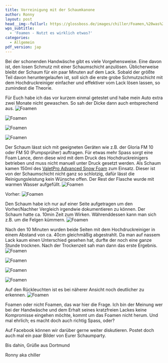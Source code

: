 ```yaml
---
title: Vorreinigung mit der Schaumkanone
author: Ronny
layout: post
head__img--fullurl: https://glossboss.de/images/chiller/Foamen,%20was%20bringt%20es%20wirklich/07.jpg
wps_subtitle:
  - 'Foamen - Nutzt es wirklich etwas?'
categories:
  - Allgemein
pdf_version: jap
---
```



Bei der schonenden Handwäsche gibt es viele Vorgehensweise. Eine davon ist, den losen Schmutz mit einer Schaumschicht anzulösen. Üblicherweise bleibt der Schaum für ein paar Minuten auf dem Lack. Sobald der größte Teil davon heruntergelaufen ist, soll sich die erste grobe Schmutzschicht mit dem Hochdruckreiniger einfacher und effektiver vom Lack lösen lassen, so zumindest die Theorie.

Für Euch habe ich das vor kurzem einmal getestet und habe mein Auto extra zwei Monate nicht gewaschen. So sah der Dicke dann auch entsprechend aus.
![Foamen](https://glossboss.de/images/chiller/Foamen,%20was%20bringt%20es%20wirklich/01.jpg)

![Foamen](https://glossboss.de/images/chiller/Foamen,%20was%20bringt%20es%20wirklich/02.jpg)

![Foamen](https://glossboss.de/images/chiller/Foamen,%20was%20bringt%20es%20wirklich/03.jpg)

![Foamen](https://glossboss.de/images/chiller/Foamen,%20was%20bringt%20es%20wirklich/04.jpg)


Der Schaum lässt sich mit geeigneten Geräten wie z.B. der Gloria FM 10 oder FM 50 (Pumpsprüher) auftragen. Für etwas mehr Spass sorgt eine Foam Lance, denn diese wird mit dem Druck des Hochdruckreinigers betrieben und muss nicht manuell unter Druck gesetzt werden. Als Schaum kamen 150ml des [ValetPro Advanced Snow Foam](http://www.lupus-autopflege.de/ValetPRO-Advanced-Snow-Foam-5Liter) zum Einsatz. Dieser ist von der Schaumschicht nicht ganz so schlotzig, dafür lässt die Reinigungsleistung kein Wünsche offen. Der Rest der Flasche wurde mit warmen Wasser aufgefüllt.
![Foamen](https://glossboss.de/images/chiller/Foamen,%20was%20bringt%20es%20wirklich/05.jpg)

Vorher:
![Foamen](https://glossboss.de/images/chiller/Foamen,%20was%20bringt%20es%20wirklich/06.jpg)

Den Schaum habe ich nur auf einer Seite aufgetragen um den Vorher/Nachher Vergleich irgendwie dokumentieren zu können. Der Schaum hatte ca. 10min Zeit zum Wirken. Währenddessen kann man sich z.B. um die Felgen kümmern.
![Foamen](https://glossboss.de/images/chiller/Foamen,%20was%20bringt%20es%20wirklich/07.jpg)

Nach den 10 Minuten wurden beide Seiten mit dem Hochdruckreiniger in einem Abstand von ca. 40cm gleichmäßig abgestrahlt. Da man auf nassem Lack kaum einen Unterschied gesehen hat, durfte der noch eine ganze Stunde trocknen. Nach der Trockenzeit sah man dann das erste Ergebnis.
![Foamen](https://glossboss.de/images/chiller/Foamen,%20was%20bringt%20es%20wirklich/08.jpg)

![Foamen](https://glossboss.de/images/chiller/Foamen,%20was%20bringt%20es%20wirklich/09.jpg)

![Foamen](https://glossboss.de/images/chiller/Foamen,%20was%20bringt%20es%20wirklich/10.jpg)

![Foamen](https://glossboss.de/images/chiller/Foamen,%20was%20bringt%20es%20wirklich/11.jpg)

Auf den Rückleuchten ist es bei näherer Ansicht noch deutlicher zu erkennen. 
![Foamen](https://glossboss.de/images/chiller/Foamen,%20was%20bringt%20es%20wirklich/12.jpg)


Foamen oder nicht Foamen, das war hier die Frage. Ich bin der Meinung wer bei der Handwäsche und dem Erhalt seines kratzfreien Lackes keine Kompromisse eingehen möchte, kommt um das Foamen nicht herum. Und mal ehrlich; es macht doch auch richtig Spass, oder?

Auf Facebook können wir darüber gerne weiter diskutieren. Postet doch auch mal ein paar Bilder von Eurer Schaumparty. 

Bis dahin,
Grüße aus Dortmund

Ronny aka chiller
